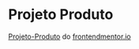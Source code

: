 # Projeto Produto
 [Projeto-Produto](https://luizfelipe0413.github.io/Projeto-Produto/) do [frontendmentor.io](https://www.frontendmentor.io/)